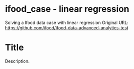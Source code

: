 # ifood_case - linear regression
Solving a Ifood data case with linear regression
Original URL: https://github.com/ifood/ifood-data-advanced-analytics-test
# Title

Description.
